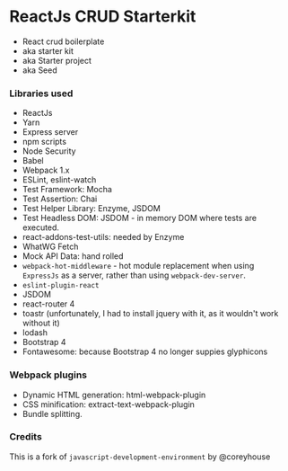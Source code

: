 # ReactJs CRUD Starterkit

* React crud boilerplate 
* aka starter kit
* aka Starter project
* aka Seed

### Libraries used
* ReactJs
* Yarn
* Express server
* npm scripts
* Node Security
* Babel
* Webpack 1.x
* ESLint, eslint-watch
* Test Framework: Mocha
* Test Assertion: Chai
* Test Helper Library: Enzyme, JSDOM
* Test Headless DOM: JSDOM - in memory DOM where tests are executed.
* react-addons-test-utils: needed by Enzyme
* WhatWG Fetch
* Mock API Data: hand rolled
* `webpack-hot-middleware` - hot module replacement when using `ExpressJs` as a server, rather than using `webpack-dev-server`.
* `eslint-plugin-react`
* JSDOM
* react-router 4
* toastr (unfortunately, I had to install jquery with it, as it wouldn't work without it)
* lodash
* Bootstrap 4
* Fontawesome: because Bootstrap 4 no longer suppies glyphicons

### Webpack plugins
* Dynamic HTML generation: html-webpack-plugin
* CSS minification: extract-text-webpack-plugin
* Bundle splitting.




### Credits
This is a fork of `javascript-development-environment` by @coreyhouse

